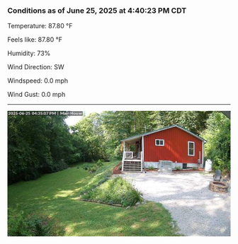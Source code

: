 ### Conditions as of June 25, 2025 at 4:40:23 PM CDT 

Temperature: 87.80 &deg;F

Feels like: 87.80 &deg;F

Humidity: 73%

Wind Direction: SW

Windspeed: 0.0 mph

Wind Gust: 0.0 mph

---

<img src="./images/latest.jpeg"/>

